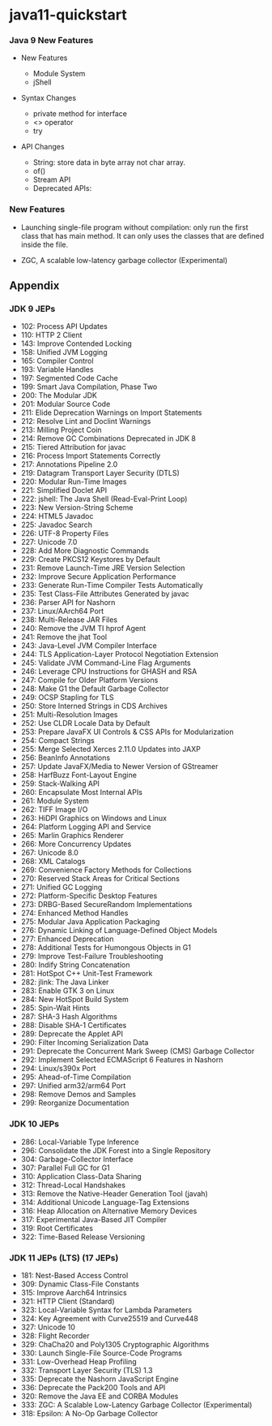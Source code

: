 # java11-quickstart

### Java 9 New Features
* New Features
    * Module System
    * jShell
* Syntax Changes
    * private method for interface
    * <> operator
    * try

* API Changes
    * String: store data in byte array not char array.
    * of()
    * Stream API
    * Deprecated APIs:
    
    
### New Features

* Launching single-file program without compilation: only run the first class 
that has main method. It can only uses the classes that are defined inside the file.

* ZGC, A scalable low-latency garbage collector (Experimental)


## Appendix
### JDK 9 JEPs
* 102: Process API Updates
* 110: HTTP 2 Client
* 143: Improve Contended Locking
* 158: Unified JVM Logging
* 165: Compiler Control
* 193: Variable Handles
* 197: Segmented Code Cache
* 199: Smart Java Compilation, Phase Two
* 200: The Modular JDK
* 201: Modular Source Code
* 211: Elide Deprecation Warnings on Import Statements
* 212: Resolve Lint and Doclint Warnings
* 213: Milling Project Coin
* 214: Remove GC Combinations Deprecated in JDK 8
* 215: Tiered Attribution for javac
* 216: Process Import Statements Correctly
* 217: Annotations Pipeline 2.0
* 219: Datagram Transport Layer Security (DTLS)
* 220: Modular Run-Time Images
* 221: Simplified Doclet API
* 222: jshell: The Java Shell (Read-Eval-Print Loop)
* 223: New Version-String Scheme
* 224: HTML5 Javadoc
* 225: Javadoc Search
* 226: UTF-8 Property Files
* 227: Unicode 7.0
* 228: Add More Diagnostic Commands
* 229: Create PKCS12 Keystores by Default
* 231: Remove Launch-Time JRE Version Selection
* 232: Improve Secure Application Performance
* 233: Generate Run-Time Compiler Tests Automatically
* 235: Test Class-File Attributes Generated by javac
* 236: Parser API for Nashorn
* 237: Linux/AArch64 Port
* 238: Multi-Release JAR Files
* 240: Remove the JVM TI hprof Agent
* 241: Remove the jhat Tool
* 243: Java-Level JVM Compiler Interface
* 244: TLS Application-Layer Protocol Negotiation Extension
* 245: Validate JVM Command-Line Flag Arguments
* 246: Leverage CPU Instructions for GHASH and RSA
* 247: Compile for Older Platform Versions
* 248: Make G1 the Default Garbage Collector
* 249: OCSP Stapling for TLS
* 250: Store Interned Strings in CDS Archives
* 251: Multi-Resolution Images
* 252: Use CLDR Locale Data by Default
* 253: Prepare JavaFX UI Controls & CSS APIs for Modularization
* 254: Compact Strings
* 255: Merge Selected Xerces 2.11.0 Updates into JAXP
* 256: BeanInfo Annotations
* 257: Update JavaFX/Media to Newer Version of GStreamer
* 258: HarfBuzz Font-Layout Engine
* 259: Stack-Walking API
* 260: Encapsulate Most Internal APIs
* 261: Module System
* 262: TIFF Image I/O
* 263: HiDPI Graphics on Windows and Linux
* 264: Platform Logging API and Service
* 265: Marlin Graphics Renderer
* 266: More Concurrency Updates
* 267: Unicode 8.0
* 268: XML Catalogs
* 269: Convenience Factory Methods for Collections
* 270: Reserved Stack Areas for Critical Sections
* 271: Unified GC Logging
* 272: Platform-Specific Desktop Features
* 273: DRBG-Based SecureRandom Implementations
* 274: Enhanced Method Handles
* 275: Modular Java Application Packaging
* 276: Dynamic Linking of Language-Defined Object Models
* 277: Enhanced Deprecation
* 278: Additional Tests for Humongous Objects in G1
* 279: Improve Test-Failure Troubleshooting
* 280: Indify String Concatenation
* 281: HotSpot C++ Unit-Test Framework
* 282: jlink: The Java Linker
* 283: Enable GTK 3 on Linux
* 284: New HotSpot Build System
* 285: Spin-Wait Hints
* 287: SHA-3 Hash Algorithms
* 288: Disable SHA-1 Certificates
* 289: Deprecate the Applet API
* 290: Filter Incoming Serialization Data
* 291: Deprecate the Concurrent Mark Sweep (CMS) Garbage Collector
* 292: Implement Selected ECMAScript 6 Features in Nashorn
* 294: Linux/s390x Port
* 295: Ahead-of-Time Compilation
* 297: Unified arm32/arm64 Port
* 298: Remove Demos and Samples
* 299: Reorganize Documentation

### JDK 10 JEPs
* 286: Local-Variable Type Inference
* 296: Consolidate the JDK Forest into a Single Repository
* 304: Garbage-Collector Interface
* 307: Parallel Full GC for G1
* 310: Application Class-Data Sharing
* 312: Thread-Local Handshakes
* 313: Remove the Native-Header Generation Tool (javah)
* 314: Additional Unicode Language-Tag Extensions
* 316: Heap Allocation on Alternative Memory Devices
* 317: Experimental Java-Based JIT Compiler
* 319: Root Certificates
* 322: Time-Based Release Versioning


### JDK 11 JEPs (LTS) (17 JEPs)
* 181: Nest-Based Access Control
* 309: Dynamic Class-File Constants
* 315: Improve Aarch64 Intrinsics
* 321: HTTP Client (Standard)
* 323: Local-Variable Syntax for Lambda Parameters
* 324: Key Agreement with Curve25519 and Curve448
* 327: Unicode 10
* 328: Flight Recorder
* 329: ChaCha20 and Poly1305 Cryptographic Algorithms
* 330: Launch Single-File Source-Code Programs
* 331: Low-Overhead Heap Profiling
* 332: Transport Layer Security (TLS) 1.3
* 335: Deprecate the Nashorn JavaScript Engine
* 336: Deprecate the Pack200 Tools and API
* 320: Remove the Java EE and CORBA Modules
* 333: ZGC: A Scalable Low-Latency Garbage Collector (Experimental)
* 318: Epsilon: A No-Op Garbage Collector